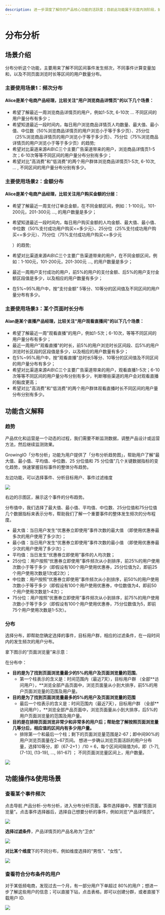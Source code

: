 ```yaml
---
description: 进一步深度了解你的产品核心功能的活跃度；目前此功能属于灰度内测阶段，如需体验，请联系您的客户成功经理或商务对接人，申请进行灰度内测。
---
```


# 分布分析

## 场景介绍

分布分析这个功能，主要用来了解不同区间事件发生频次，不同事件计算变量加和，以及不同页面浏览时长等区间的用户数量分布。

### 主要使用场景1：频次分布

#### Alice是某个电商产品经理，比较关注"用户浏览商品详情页"的以下几个场景：

* 希望了解最近一周浏览商品详情页的用户，例如1-5次, 6-10次 ...  不同区间的用户量分布有多少；
* 希望知道最近一段时间内，每日用户浏览商品详情页人均数量、最大值、最小值、中位数（50%浏览商品详情页的用户浏览小于等于多少页）、25分位（25%浏览商品详情页的用户浏览小于等于多少页）、75分位（75%浏览商品详情页的用户浏览小于等于多少页）的趋势;
* 希望对比渠道来源A\B\C三个主要广告渠道带来的用户，浏览商品详情页1-5次；6-10次等等不同区间的用户量分布分别有多少；
* 希望对比"高消费"和"低消费"的两个用户群体浏览商品详情页1-5次, 6-10次, ... , 不同区间的用户量分布分别有多少。

### 主要使用场景2：金额分布

#### Alice是某个电商产品经理，比较关注用户购买金额的分层：

* 希望了解最近一周支付订单总金额，在不同金额区间，例如：1-100元，101-200元，201-300元 ..., 的用户数量是多少；
* 希望知道最近一段时间内，每日用户购买金额的人均金额、最大值、最小值、中位数（50%支付成功用户购买&lt;=多少元）、25分位（25%支付成功用户购买&lt;=多少元）、75分位（75%支付成功用户购买&lt;=多少元

  ）的趋势;

* 希望对比渠道来源A\B\C三个主要广告渠道带来的用户，在不同金额区间，例如：1-100元，101-200元，201-300元 ..., 的用户数量是多少；
* 最近一周用户支付成功的用户，前5%的用户的支付金额、后5%的用户支付金额区段值是多少，以及相应的用户数量有多少；
* 在5%~95%用户中，按“支付金额” 5等分、10等分的区间值及不同区间的用户量分布有多少。

### 主要使用场景3：某个页面时长分布

#### Alan是某个直播产品经理，比较关注"用户观看直播间"的以下几个场景：

* 希望了解最近一周"观看直播"的用户，例如1-5次；6-10次，等等不同区间的用户量分布有多少；
* 最近一周用户"观看直播"的时长，前5%的用户浏览时长区间段、后5%的用户浏览时长区段的区段值是多少，以及相应的用户数量有多少；
* 在5%~95%用户中，按“观看直播”总时长5等分、10等分的区间值及不同区间的用户量分布有多少；
* 希望对比渠道来源A\B\C三个主要广告渠道带来的用户，观看直播1-5次；6-10次等等不同区间的用户量分布分别有多少，判断哪些渠道的用户会对观看直播的黏度更高；
* 希望对比"高消费"和"低消费"的两个用户群体观看直播时长不同区间的用户量分布分别有多少。

## 功能含义解释

### 趋势

产品优化和运营是一个动态的过程，我们需要不断监测数据，调整产品设计或运营方法，然后继续监测效果。

GrowingIO「分布分析」功能为用户提供了「分布分析趋势图」，帮助用户了解“最大值、最小值、平均值、中位数、25 分位值和 75 分位值”几个关键数据指标的变化趋势，快速掌握目标事件的整体分布趋势。  


左边功能，可以选择事件、分析目标用户、事件过滤维度

![](../.gitbook/assets/image%20%2868%29.png)

右边的示图区，展示这个事件的分布趋势。

分布值中，我们选择了最大值、最小值、平均值、中位数、25分位值和75分位值几个数据指标来表示分布，帮助我们了解一个重要事件的整体发生频次的分布程度。

* 最大值：当日用户发生“优惠券立即使用”事件次数的最大值 （即使用优惠券最多次的用户使用了多少次）；
* 最小值：当日用户发生“优惠券立即使用”事件次数的最小值 （即使用优惠券最少次的用户使用了多少次）；
* 平均值：当日发生“优惠券立即使用”事件的人均次数；
* 25分位：用户按照“优惠券立即使用”事件频次从小到排序，前25%的用户使用次数小于等于多少（即假设有100个用户使用优惠券，25分位值为2，即前25个用户使用次数是1次或2次）；
* 中位数：用户按照“优惠券立即使用”事件频次从小到排序，前50%的用户使用次数小于等于多少（即假设有100个用户使用优惠券，中位数值为4，即前50个用户使用次数是1-4次）；
* 75分位：用户按照“优惠券立即使用”事件频次从小到排序，前75%的用户使用次数小于等于多少（即假设有100个用户使用优惠券，75分位数值为5，即前75个用户使用次数是1-5次）。

### 分布

选择分布，即帮助您确定选择的事件，目标用户群，相应的过滤条件，在一段时间内的发生频次的用户分布。

拿下图示的“页面浏览量”来示意：

在分布中：

* **目的是为了找到页面浏览量最少的5%的用户及页面浏览量的范围**。
  * 第一个柱表示的含义是：时间范围内（最近7天），目标用户群 （全部**访问用户），**浏览全部产品页面中，浏览页面量从小到大排序，前5%的用户页面浏览量的范围及用户量。
* **目的是为了找到页面浏览量最多的5%的用户及页面浏览量的范围**
  * 最后一个柱表示的含义是：时间范围内（最近7天），目标用户群 （全部**访问用户），**浏览全部产品页面中，浏览页面量从小到大排序，后5%的用户页面浏览量的范围及用户量。
* **目的是在排除页面浏览非常少和非常多的用户后；帮助您了解按照页面浏览量几等分后，相应值的区间内有多少用户量。**
  * 排除第一个和最后一个柱；剩下的页面浏览量范围是2-67；即中间90%的用户浏览页面量在2~67页间。 想进一步确认浏览页面活跃的用户分布量，选择10等分，即（67-2+1 ）/10 = 6，每个区间间隔值为6，即（1-7\], \(7-13\], \(13-19\], ..., \(61-67\] ； 不同页面浏览量区间上，用户数量。

![](../.gitbook/assets/image%20%28121%29.png)

## 功能操作&使用场景

### **查看某个事件频次**

点击导航 产品分析-分布分析，进入分布分析页面，事件选择器中，预置“页面浏览量”。点击事件选择器后，选择自己想要分析的事件，例如浏览“产品详情页”。

![](../.gitbook/assets/image%20%28291%29.png)

**选择过滤条件**，产品详情页的产品名称为“卫衣”

![](../.gitbook/assets/image%20%28272%29.png)

**对比某个维度**下的不同分布，例如维度选择的“男性”、“女性”。

![](../.gitbook/assets/image%20%2874%29.png)

### 查看符合分布条件的用户

对于某低频电商，发现过去一个月，有一部分用户下单超过 80%的用户；想进一步了解这些用户的信息；可以直接下钻，点击表格，即可以创建分群，或者直接下载用户 ID.

![](../.gitbook/assets/image%20%28287%29.png)





